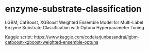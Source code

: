 # enzyme-substrate-classification
LGBM, CatBoost, XGBoost Weighted Ensemble Model for Multi-Label Enzyme Substrate Classification with Optuna Hyperparameter Tuning

Kaggle script: https://www.kaggle.com/code/arjunbasandrai/lgbm-catboost-xgboost-weighted-ensemble-optuna
